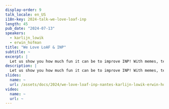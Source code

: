 ```yaml
---
display-order: 9
talk_locale: en_US
i18n-key: 2024-talk-we-love-loaf-inp
length: 45
pub_date: "2024-07-13"
speakers:
  - karlijn_lowik
  - erwin_hofman
title: "We Love LoAF & INP"
subtitle: ~
excerpt: |
  Let us show you how much fun it can be to improve INP! With memes, technical deep dives, and revolutionary solutions in RUM + Chrome's new API LoAF, we'll help you tame those first and third parties!
description: |
  Let us show you how much fun it can be to improve INP! With memes, technical deep dives, and revolutionary solutions in RUM + Chrome's new API LoAF, we'll help you tame those first and third parties!
slides:
  name: ~
  url: /assets/docs/2024/we-love-loaf-inp-nantes-karlijn-lowik-erwin-hofman-WeLoveSpeed2024.pdf
video:
  name: ~
  url: ~
---
```

